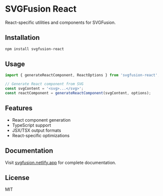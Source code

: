 # SVGFusion React

React-specific utilities and components for SVGFusion.

## Installation

```bash
npm install svgfusion-react
```

## Usage

```typescript
import { generateReactComponent, ReactOptions } from 'svgfusion-react';

// Generate React component from SVG
const svgContent = '<svg>...</svg>';
const reactComponent = generateReactComponent(svgContent, options);
```

## Features

- React component generation
- TypeScript support
- JSX/TSX output formats
- React-specific optimizations

## Documentation

Visit [svgfusion.netlify.app](https://svgfusion.netlify.app) for complete documentation.

## License

MIT
